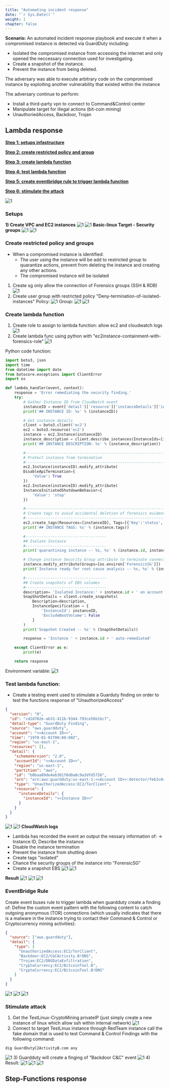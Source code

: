 ```yaml
---
title: "Automating incident response"
date: "`r Sys.Date()`"
weight: 1
chapter: false
---
```


**Scenario:**
An automated incident response playbook and execute it when a compromised instance is detected via GuardDuty including:

- Isolated the compromised instance from accessing the internet and only opened the neccessary connection used for investigating.
- Create a snapshot of the instance.
- Prevent the instance from being deleted.

The adversary was able to execute arbitrary code on the compromised instance by exploiting another vulnerability that existed within the instance

The adversary continue to perform:

- Install a third-party vpn to connect to Command&Control center
- Manipulate target for illegal actions (bit-coin mining)
- UnauthoriedAccess, Backdoor, Trojan

## Lambda response

**[Step 1: setups infastructure](#setups)**

**[Step 2: create restricted policy and group](#create-restricted-policy-and-groups)**

**[Step 3: create lambda function](#create-lambda-function)**

**[Step 4: test lambda function](#test-lambda-function)**

**[Step 5: create eventbridge rule to trigger lambda function](#eventbridge-rule)**

**[Step 6: stimulate the attack](#stimulate-attack)**

![1](/images/gd_1/Architecture.png)

### Setups

**1) Create VPC and EC2 instances**
![1](/images/gd_1/1-VPC.png)
![1](/images/gd_1/2-ec2.png)
**Basic-linux Target - Security groups**
![1](/images/gd_1/3-linux-sg.png)
![1](/images/gd_1/3.1-linux-sg.png)

### Create restricted policy and groups

- When a compromised instance is identified:
  - The user using the instance will be add to restricted group to quarantize actions, prevent from deleting the instance and creating any other actions.
  - The compromised instance will be isolated

1. Create sg only allow the connection of Forensics groups (SSH & RDB)
   ![1](/images/gd_1/5-forensic-sg.png)
2. Create user group with restricted policy "Deny-termination-of-isolated-instances"
   Policy:
   ![1](/images/gd_1/5-deny-termination.png)
   Group:
   ![1](/images/gd_1/6.png)
   ![1](/images/gd_1/6-1.png)

### Create lambda function

1. Create role to assign to lambda function: allow ec2 and cloudwatch logs
   ![1](/images/gd_1/7.png)
2. Create lambda func using python with "ec2instance-containment-with-forensics-role"
   ![1](/images/gd_1/8.png)

Python code function:

```python
import boto3, json
import time
from datetime import date
from botocore.exceptions import ClientError
import os

def lambda_handler(event, context):
    response = 'Error remediating the security finding.'
    try:
        # Gather Instance ID from CloudWatch event
        instanceID = event['detail']['resource']['instanceDetails']['instanceId']
        print('## INSTANCE ID: %s' % (instanceID))

        # Get instance details
        client = boto3.client('ec2')
        ec2 = boto3.resource('ec2')
        instance = ec2.Instance(instanceID)
        instance_description = client.describe_instances(InstanceIds=[instanceID])
        print('## INSTANCE DESCRIPTION: %s' % (instance_description))

        #-------------------------------------------------------------------
        # Protect instance from termination
        #-------------------------------------------------------------------
        ec2.Instance(instanceID).modify_attribute(
        DisableApiTermination={
            'Value': True
        })
        ec2.Instance(instanceID).modify_attribute(
        InstanceInitiatedShutdownBehavior={
            'Value': 'stop'
        })

        #-------------------------------------------------------------------
        # Create tags to avoid accidental deletion of forensics evidence
        #-------------------------------------------------------------------
        ec2.create_tags(Resources=[instanceID], Tags=[{'Key':'status', 'Value':'isolated'}])
        print('## INSTANCE TAGS: %s' % (instance.tags))

        #------------------------------------
        ## Isolate Instance
        #------------------------------------
        print('quarantining instance -- %s, %s' % (instance.id, instance.instance_type))

        # Change instance Security Group attribute to terminate connections and allow Forensics Team's access
        instance.modify_attribute(Groups=[os.environ['ForensicsSG']])
        print('Instance ready for root cause analysis -- %s, %s' % (instance.id,  instance.security_groups))

        #------------------------------------
        ## Create snapshots of EBS volumes
        #------------------------------------
        description= 'Isolated Instance:' + instance.id + ' on account: ' + event['detail']['accountId'] + ' on ' + date.today().strftime("%Y-%m-%d  %H:%M:%S")
        SnapShotDetails = client.create_snapshots(
            Description=description,
            InstanceSpecification = {
                'InstanceId': instanceID,
                'ExcludeBootVolume': False
            }
        )
        print('Snapshot Created -- %s' % (SnapShotDetails))

        response = 'Instance ' + instance.id + ' auto-remediated'

    except ClientError as e:
        print(e)

    return response


```

Environment variable:
![1](/images/gd_1/8-2.png)

### Test lambda function:

- Create a testing event used to stimulate a Guarduty finding on order to test the functions response of "UnauthorizedAccess"

```json
{
  "version": "0",
  "id": "cd2d702e-ab31-411b-9344-793ce56b1bc7",
  "detail-type": "GuardDuty Finding",
  "source": "aws.guardduty",
  "account": "<<Account ID>>",
  "time": "1970-01-01T00:00:00Z",
  "region": "us-east-1",
  "resources": [],
  "detail": {
    "schemaVersion": "2.0",
    "accountId": "<<Account ID>>",
    "region": "us-east-1",
    "partition": "aws",
    "id": "b0baa89de4ab301f8d0a8c9a3dfd5726",
    "arn": "arn:aws:guardduty:us-east-1:<<Account ID>>:detector/feb3c048238f682b8902532ec100b3fb/finding/b0baa89de4ab301f8d0a8c9a3dfd5726",
    "type": "UnauthorizedAccess:EC2/TorClient",
    "resource": {
      "instanceDetails": {
        "instanceId": "<<Instance ID>>"
      }
    }
  }
}
```

![1](/images/gd_1/9-testevent.png)
![1](/images/gd_1/9.1.png)
**CloudWatch logs**

- Lambda has recorded the event an output the nessary information of: -> Instance ID, Describe the instance
- Disable the instance termination
- Prevent the instance from shutting down
- Create tags "isolated"
- Chance the security groups of the instance into "ForensicSG"
- Create a snapshot EBS
  ![1](/images/gd_1/10.png)
  ![1](/images/gd_1/10.1.png)

**Result**
![1](/images/gd_1/11.png)
![1](/images/gd_1/11.1.png)
![1](/images/gd_1/11.2.png)

### EventBridge Rule

Create event buses rule to trigger lambda when guardduty create a finding of:
Define the custom event pattern with the following content to catch outgoing anonymous (TOR) connections (which usually indicates that there is a malware in the instance trying to contact their Command & Control or Cryptocurrency mining activities):

```json
{
  "source": ["aws.guardduty"],
  "detail": {
    "type": [
      "UnauthorizedAccess:EC2/TorClient",
      "Backdoor:EC2/C&CActivity.B!DNS",
      "Trojan:EC2/DNSDataExfiltration",
      "CryptoCurrency:EC2/BitcoinTool.B",
      "CryptoCurrency:EC2/BitcoinTool.B!DNS"
    ]
  }
}
```

![1](/images/gd_1/12.png)
![1](/images/gd_1/12-lambda&eventbr.png)
![1](/images/gd_1/12.2.png)

### Stimulate attack

1. Get the TestLinux-CryptoMining privateIP (just simply create a new instance of linux which allow ssh within internal network)
   ![1](/images/gd_1/13-test-ec2.png)
2. Connect to target TestLinux instance through RedTeam instance call the fake domain that is used to test Command & Control Findings with the following command:

```shell
dig GuardDutyC2ActivityB.com any
```

![1](/images/gd_1/13.1.png) 3) Guardduty will create a finging of "Backdoor C&C" event
![1](/images/gd_1/14-res.png) 4) Result:
![1](/images/gd_1/14.1.png)
![1](/images/gd_1/14.2.png)
![1](/images/gd_1/14.3.png)

## Step-Functions response
